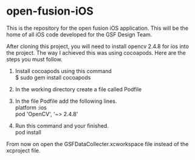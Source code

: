open-fusion-iOS
===============

This is the repository for the open fusion iOS application. This will be the home of all iOS code developed for the GSF Design Team.

After cloning this project, you will need to install opencv 2.4.8 for ios into the project. The way I achieved this was using cocoapods. Here are the steps you must follow.


1. Install cocoapods using this command  
   $ sudo gem install cocoapods

2. In the working directory create a file called Podfile

3. In the file Podfile add the following lines.  
   platform :ios  
   pod 'OpenCV', '~> 2.4.8'

4. Run this command and your finished.  
   pod install

From now on open the GSFDataCollecter.xcworkspace file instead of the xcproject file.
